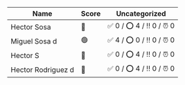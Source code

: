 | Name | Score | Uncategorized |
|------|-------|---------------|
| Hector Sosa | 🔴 | ✅ 0 / ⭕️ 4 / ‼️ 0 / ⏰ 0 |
| Miguel Sosa d | 🟢 | ✅ 4 / ⭕️ 0 / ‼️ 0 / ⏰ 0 |
| Hector S | 🔴 | ✅ 0 / ⭕️ 4 / ‼️ 0 / ⏰ 0 |
| Hector Rodriguez d | 🔴 | ✅ 0 / ⭕️ 4 / ‼️ 0 / ⏰ 0 |